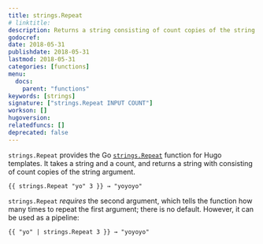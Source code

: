 ```yaml
---
title: strings.Repeat
# linktitle:
description: Returns a string consisting of count copies of the string s.
godocref:
date: 2018-05-31
publishdate: 2018-05-31
lastmod: 2018-05-31
categories: [functions]
menu:
  docs:
    parent: "functions"
keywords: [strings]
signature: ["strings.Repeat INPUT COUNT"]
workson: []
hugoversion:
relatedfuncs: []
deprecated: false
---
```


`strings.Repeat` provides the Go [`strings.Repeat`](https://golang.org/pkg/strings/#Repeat) function for Hugo templates. It takes a string and a count, and returns a string with consisting of count copies of the string argument.

```
{{ strings.Repeat "yo" 3 }} → "yoyoyo"
```

`strings.Repeat` *requires* the second argument, which tells the function how many times to repeat the first argument; there is no default. However, it can be used as a pipeline:

```
{{ "yo" | strings.Repeat 3 }} → "yoyoyo"
```
